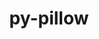 ---
title: "py-pillow"
layout: cache
categories: [package, v0.22.3]
meta: {"versions": ["10.3.0"], "compilers": ["apple-clang@=15.0.0", "gcc@=11.1.0", "gcc@=11.4.0", "gcc@=7.5.0", "gcc@=9.4.0", "oneapi@=2024.0.0"], "oss": ["ubuntu18.04", "ubuntu20.04", "ubuntu22.04", "ventura"], "platforms": ["darwin", "linux"], "targets": ["aarch64", "neoverse_v1", "neoverse_v2", "ppc64le", "x86_64_v3"], "stacks": ["data-vis-sdk", "e4s", "e4s-neoverse-v2", "e4s-neoverse_v1", "e4s-oneapi", "e4s-power", "e4s-rocm-external", "ml-darwin-aarch64-mps", "ml-linux-x86_64-cpu", "ml-linux-x86_64-cuda", "radiuss", "root"], "num_specs": 13, "num_specs_by_stack": {"ml-darwin-aarch64-mps": 2, "root": 13, "radiuss": 1, "e4s-power": 1, "data-vis-sdk": 2, "e4s-neoverse_v1": 1, "e4s-neoverse-v2": 1, "ml-linux-x86_64-cpu": 2, "e4s-rocm-external": 1, "ml-linux-x86_64-cuda": 2, "e4s": 2, "e4s-oneapi": 1}}
spec_details: [{"hash": "fvsykcermd6usgsck5ketb34c577crtw", "compiler": "apple-clang@=15.0.0", "versions": ["10.3.0"], "os": "ventura", "platform": "darwin", "target": "aarch64", "variants": ["build_system=python_pip", "~freetype", "~imagequant", "+jpeg", "~jpeg2000", "~lcms", "~raqm", "+tiff", "~webp", "~xcb", "+zlib"], "stacks": ["ml-darwin-aarch64-mps", "root"], "size": "-", "tarball": "https://binaries.spack.io/v0.22.3/build_cache/darwin-ventura-aarch64/apple-clang-15.0.0/py-pillow-10.3.0/darwin-ventura-aarch64-apple-clang-15.0.0-py-pillow-10.3.0-fvsykcermd6usgsck5ketb34c577crtw.spack"}, {"hash": "kim2gshilaymmi6375hwnu2dxkdqxfh2", "compiler": "apple-clang@=15.0.0", "versions": ["10.3.0"], "os": "ventura", "platform": "darwin", "target": "aarch64", "variants": ["build_system=python_pip", "~freetype", "~imagequant", "+jpeg", "~jpeg2000", "~lcms", "~raqm", "~tiff", "~webp", "~xcb", "+zlib"], "stacks": ["ml-darwin-aarch64-mps", "root"], "size": "-", "tarball": "https://binaries.spack.io/v0.22.3/build_cache/darwin-ventura-aarch64/apple-clang-15.0.0/py-pillow-10.3.0/darwin-ventura-aarch64-apple-clang-15.0.0-py-pillow-10.3.0-kim2gshilaymmi6375hwnu2dxkdqxfh2.spack"}, {"hash": "ac7hf7romzkecyn6lmwlqah52wngomtu", "compiler": "gcc@=7.5.0", "versions": ["10.3.0"], "os": "ubuntu18.04", "platform": "linux", "target": "x86_64_v3", "variants": ["build_system=python_pip", "~freetype", "~imagequant", "+jpeg", "~jpeg2000", "~lcms", "~raqm", "~tiff", "~webp", "~xcb", "+zlib"], "stacks": ["radiuss", "root"], "size": "-", "tarball": "https://binaries.spack.io/v0.22.3/build_cache/linux-ubuntu18.04-x86_64_v3/gcc-7.5.0/py-pillow-10.3.0/linux-ubuntu18.04-x86_64_v3-gcc-7.5.0-py-pillow-10.3.0-ac7hf7romzkecyn6lmwlqah52wngomtu.spack"}, {"hash": "c7yrf642dvwg6kyeqc2faiqivsokwprp", "compiler": "gcc@=9.4.0", "versions": ["10.3.0"], "os": "ubuntu20.04", "platform": "linux", "target": "ppc64le", "variants": ["build_system=python_pip", "~freetype", "~imagequant", "+jpeg", "~jpeg2000", "~lcms", "~raqm", "~tiff", "~webp", "~xcb", "+zlib"], "stacks": ["root", "e4s-power"], "size": "-", "tarball": "https://binaries.spack.io/v0.22.3/build_cache/linux-ubuntu20.04-ppc64le/gcc-9.4.0/py-pillow-10.3.0/linux-ubuntu20.04-ppc64le-gcc-9.4.0-py-pillow-10.3.0-c7yrf642dvwg6kyeqc2faiqivsokwprp.spack"}, {"hash": "rst32zy6qnvytoksbvoosnr6x2fzak6t", "compiler": "gcc@=11.1.0", "versions": ["10.3.0"], "os": "ubuntu20.04", "platform": "linux", "target": "x86_64_v3", "variants": ["build_system=python_pip", "~freetype", "~imagequant", "+jpeg", "~jpeg2000", "~lcms", "~raqm", "~tiff", "~webp", "~xcb", "+zlib"], "stacks": ["data-vis-sdk", "root"], "size": "-", "tarball": "https://binaries.spack.io/v0.22.3/build_cache/linux-ubuntu20.04-x86_64_v3/gcc-11.1.0/py-pillow-10.3.0/linux-ubuntu20.04-x86_64_v3-gcc-11.1.0-py-pillow-10.3.0-rst32zy6qnvytoksbvoosnr6x2fzak6t.spack"}, {"hash": "qjuynhq3looqccavavcvpcbracylxvv2", "compiler": "gcc@=11.1.0", "versions": ["10.3.0"], "os": "ubuntu20.04", "platform": "linux", "target": "x86_64_v3", "variants": ["build_system=python_pip", "~freetype", "~imagequant", "+jpeg", "~jpeg2000", "~lcms", "~raqm", "~tiff", "~webp", "~xcb", "+zlib"], "stacks": ["data-vis-sdk", "root"], "size": "-", "tarball": "https://binaries.spack.io/v0.22.3/build_cache/linux-ubuntu20.04-x86_64_v3/gcc-11.1.0/py-pillow-10.3.0/linux-ubuntu20.04-x86_64_v3-gcc-11.1.0-py-pillow-10.3.0-qjuynhq3looqccavavcvpcbracylxvv2.spack"}, {"hash": "kvhuybbl4pkq5ysmefpgamtcr2bcxufu", "compiler": "gcc@=11.4.0", "versions": ["10.3.0"], "os": "ubuntu22.04", "platform": "linux", "target": "neoverse_v1", "variants": ["build_system=python_pip", "~freetype", "~imagequant", "+jpeg", "~jpeg2000", "~lcms", "~raqm", "~tiff", "~webp", "~xcb", "+zlib"], "stacks": ["e4s-neoverse_v1", "root"], "size": "-", "tarball": "https://binaries.spack.io/v0.22.3/build_cache/linux-ubuntu22.04-neoverse_v1/gcc-11.4.0/py-pillow-10.3.0/linux-ubuntu22.04-neoverse_v1-gcc-11.4.0-py-pillow-10.3.0-kvhuybbl4pkq5ysmefpgamtcr2bcxufu.spack"}, {"hash": "f2usbm6k6do4jdmeyj7l72w6zjowjzx7", "compiler": "gcc@=11.4.0", "versions": ["10.3.0"], "os": "ubuntu22.04", "platform": "linux", "target": "neoverse_v2", "variants": ["build_system=python_pip", "~freetype", "~imagequant", "+jpeg", "~jpeg2000", "~lcms", "~raqm", "~tiff", "~webp", "~xcb", "+zlib"], "stacks": ["root", "e4s-neoverse-v2"], "size": "-", "tarball": "https://binaries.spack.io/v0.22.3/build_cache/linux-ubuntu22.04-neoverse_v2/gcc-11.4.0/py-pillow-10.3.0/linux-ubuntu22.04-neoverse_v2-gcc-11.4.0-py-pillow-10.3.0-f2usbm6k6do4jdmeyj7l72w6zjowjzx7.spack"}, {"hash": "l24furz7sik3bt4qzeajo4nis2ssf6zy", "compiler": "gcc@=11.4.0", "versions": ["10.3.0"], "os": "ubuntu22.04", "platform": "linux", "target": "x86_64_v3", "variants": ["build_system=python_pip", "~freetype", "~imagequant", "+jpeg", "~jpeg2000", "~lcms", "~raqm", "~tiff", "~webp", "~xcb", "+zlib"], "stacks": ["ml-linux-x86_64-cpu", "e4s-rocm-external", "root", "ml-linux-x86_64-cuda"], "size": "-", "tarball": "https://binaries.spack.io/v0.22.3/build_cache/linux-ubuntu22.04-x86_64_v3/gcc-11.4.0/py-pillow-10.3.0/linux-ubuntu22.04-x86_64_v3-gcc-11.4.0-py-pillow-10.3.0-l24furz7sik3bt4qzeajo4nis2ssf6zy.spack"}, {"hash": "wwtg5k3iuekiecl5yq6ktfr7chg6oda7", "compiler": "gcc@=11.4.0", "versions": ["10.3.0"], "os": "ubuntu22.04", "platform": "linux", "target": "x86_64_v3", "variants": ["build_system=python_pip", "~freetype", "~imagequant", "+jpeg", "~jpeg2000", "~lcms", "~raqm", "~tiff", "~webp", "~xcb", "+zlib"], "stacks": ["e4s", "root"], "size": "-", "tarball": "https://binaries.spack.io/v0.22.3/build_cache/linux-ubuntu22.04-x86_64_v3/gcc-11.4.0/py-pillow-10.3.0/linux-ubuntu22.04-x86_64_v3-gcc-11.4.0-py-pillow-10.3.0-wwtg5k3iuekiecl5yq6ktfr7chg6oda7.spack"}, {"hash": "uszxoephtrdvhgwett3fgl4yvzsqdwe3", "compiler": "gcc@=11.4.0", "versions": ["10.3.0"], "os": "ubuntu22.04", "platform": "linux", "target": "x86_64_v3", "variants": ["build_system=python_pip", "~freetype", "~imagequant", "+jpeg", "~jpeg2000", "~lcms", "~raqm", "~tiff", "~webp", "~xcb", "+zlib"], "stacks": ["e4s", "root"], "size": "-", "tarball": "https://binaries.spack.io/v0.22.3/build_cache/linux-ubuntu22.04-x86_64_v3/gcc-11.4.0/py-pillow-10.3.0/linux-ubuntu22.04-x86_64_v3-gcc-11.4.0-py-pillow-10.3.0-uszxoephtrdvhgwett3fgl4yvzsqdwe3.spack"}, {"hash": "g6haw6n3sgz4egbjrgybydporv7pfvfq", "compiler": "gcc@=11.4.0", "versions": ["10.3.0"], "os": "ubuntu22.04", "platform": "linux", "target": "x86_64_v3", "variants": ["build_system=python_pip", "~freetype", "~imagequant", "+jpeg", "~jpeg2000", "~lcms", "~raqm", "+tiff", "~webp", "~xcb", "+zlib"], "stacks": ["ml-linux-x86_64-cpu", "root", "ml-linux-x86_64-cuda"], "size": "-", "tarball": "https://binaries.spack.io/v0.22.3/build_cache/linux-ubuntu22.04-x86_64_v3/gcc-11.4.0/py-pillow-10.3.0/linux-ubuntu22.04-x86_64_v3-gcc-11.4.0-py-pillow-10.3.0-g6haw6n3sgz4egbjrgybydporv7pfvfq.spack"}, {"hash": "n73jg4swvuehrbndrpp6tdv6naxfewlc", "compiler": "oneapi@=2024.0.0", "versions": ["10.3.0"], "os": "ubuntu22.04", "platform": "linux", "target": "x86_64_v3", "variants": ["build_system=python_pip", "~freetype", "~imagequant", "+jpeg", "~jpeg2000", "~lcms", "~raqm", "~tiff", "~webp", "~xcb", "+zlib"], "stacks": ["e4s-oneapi", "root"], "size": "-", "tarball": "https://binaries.spack.io/v0.22.3/build_cache/linux-ubuntu22.04-x86_64_v3/oneapi-2024.0.0/py-pillow-10.3.0/linux-ubuntu22.04-x86_64_v3-oneapi-2024.0.0-py-pillow-10.3.0-n73jg4swvuehrbndrpp6tdv6naxfewlc.spack"}]
---